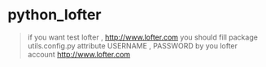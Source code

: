 python_lofter
=============

> if you want test lofter , http://www.lofter.com
> you should fill package utils.config.py
> attribute USERNAME , PASSWORD by you lofter account http://www.lofter.com


